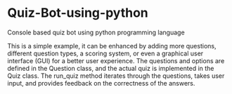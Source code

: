 # Quiz-Bot-using-python
Console based quiz bot using python programming language

This is a simple example, it can be enhanced by adding more questions, different question types, a scoring system, or even a graphical user interface (GUI) for a better user experience.
The questions and options are defined in the Question class, and the actual quiz is implemented in the Quiz class.
The run_quiz method iterates through the questions, takes user input, and provides feedback on the correctness of the answers.

